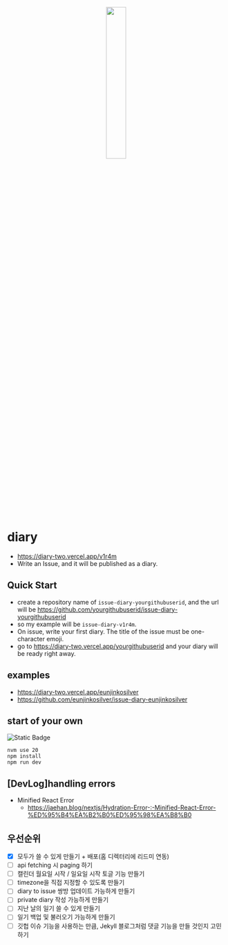 <p align="center">
    <img src="https://github.com/v1r4m/issue-diary-v1r4m/assets/26866063/b12a9ada-d028-4097-a4ef-97ff2d32642f" width="30%" height="30%" />
</p>

# diary
- https://diary-two.vercel.app/v1r4m
- Write an Issue, and it will be published as a diary.

## Quick Start
- create a repository name of `issue-diary-yourgithubuserid`, and the url will be https://github.com/yourgithubuserid/issue-diary-yourgithubuserid
- so my example will be `issue-diary-v1r4m`. 
- On issue, write your first diary. The title of the issue must be one-character emoji.
- go to https://diary-two.vercel.app/yourgithubuserid and your diary will be ready right away.

## examples
- https://diary-two.vercel.app/eunjinkosilver
- https://github.com/eunjinkosilver/issue-diary-eunjinkosilver

## start of your own
![Static Badge](https://img.shields.io/badge/node-v20-blue)
```
nvm use 20
npm install
npm run dev
```

## [DevLog]handling errors
- Minified React Error 
    - https://jaehan.blog/nextjs/Hydration-Error-:-Minified-React-Error-%ED%95%B4%EA%B2%B0%ED%95%98%EA%B8%B0

## 우선순위
- [x] 모두가 쓸 수 있게 만들기 + 배포(홈 디렉터리에 리드미 연동)
- [ ] api fetching 시 paging 하기
- [ ] 캘린더 월요일 시작 / 일요일 시작 토글 기능 만들기
- [ ] timezone을 직접 지정할 수 있도록 만들기
- [ ] diary to issue 쌍방 업데이트 가능하게 만들기
- [ ] private diary 작성 가능하게 만들기
- [ ] 지난 날의 일기 쓸 수 있게 만들기
- [ ] 일기 백업 및 불러오기 가능하게 만들기
- [ ] 깃헙 이슈 기능을 사용하는 만큼, Jekyll 블로그처럼 댓글 기능을 만들 것인지 고민하기